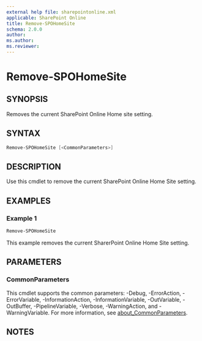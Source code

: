 ```yaml
---
external help file: sharepointonline.xml
applicable: SharePoint Online
title: Remove-SPOHomeSite
schema: 2.0.0
author: 
ms.author: 
ms.reviewer:
---
```


# Remove-SPOHomeSite

## SYNOPSIS

Removes the current SharePoint Online Home site setting.

## SYNTAX

```powershell
Remove-SPOHomeSite [<CommonParameters>]
```

## DESCRIPTION

Use this cmdlet to remove the current SharePoint Online Home Site setting.

## EXAMPLES

### Example 1

```powershell
Remove-SPOHomeSite
```

This example removes the current SharerPoint Online Home Site setting.

## PARAMETERS

### CommonParameters

This cmdlet supports the common parameters: -Debug, -ErrorAction, -ErrorVariable, -InformationAction, -InformationVariable, -OutVariable, -OutBuffer, -PipelineVariable, -Verbose, -WarningAction, and -WarningVariable. For more information, see [about_CommonParameters](https://go.microsoft.com/fwlink/p/?LinkID=113216).

## NOTES
